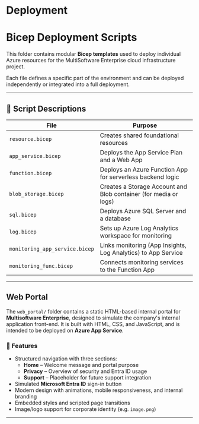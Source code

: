 # Deployment
# Bicep Deployment Scripts

This folder contains modular **Bicep templates** used to deploy individual Azure resources for the MultiSoftware Enterprise cloud infrastructure project.

Each file defines a specific part of the environment and can be deployed independently or integrated into a full deployment.

---

## 📄 Script Descriptions

| File | Purpose |
|------|---------|
| `resource.bicep` | Creates shared foundational resources  |
| `app_service.bicep` | Deploys the App Service Plan and a Web App |
| `function.bicep` | Deploys an Azure Function App for serverless backend logic |
| `blob_storage.bicep` | Creates a Storage Account and Blob container (for media or logs) |
| `sql.bicep` | Deploys Azure SQL Server and a database |
| `log.bicep` | Sets up Azure Log Analytics workspace for monitoring |
| `monitoring_app_service.bicep` | Links monitoring (App Insights, Log Analytics) to App Service |
| `monitoring_func.bicep` | Connects monitoring services to the Function App |

---
##  Web Portal

The `web_portal/` folder contains a static HTML-based internal portal for **Multisoftware Enterprise**, designed to simulate the company's internal application front-end. It is built with HTML, CSS, and JavaScript, and is intended to be deployed on **Azure App Service**.

### 🔧 Features

- Structured navigation with three sections:
  - **Home** – Welcome message and portal purpose
  - **Privacy** – Overview of security and Entra ID usage
  - **Support** – Placeholder for future support integration
- Simulated **Microsoft Entra ID** sign-in button
- Modern design with animations, mobile responsiveness, and internal branding
- Embedded styles and scripted page transitions
- Image/logo support for corporate identity (e.g. `image.png`)

---

